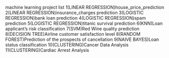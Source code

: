 machine learning project list
1(LINEAR REGRESSION)house_price_prediction
2(LINEAR REGRESSION)insurance_charges prediction
3(LOGISTIC REGRESSION)bank loan prediction
4(LOGISTIC REGRESSION)spam prediction
5(LOGISTIC REGRESSION)titanic survival prediction
6(KNN)Loan applicant’s risk classification
7(SVM)Red Wine quality prediction
8(DECISION TREE)Airline customer satisfaction level
8(RANDOM FOREST)Prediction of the prospects of cancellation
9(NAIVE BAYES)Loan status classification
10(CLUSTERING)Cancer Data Analysis
11(CLUSTERING)Cardiac Arrest Analysis
